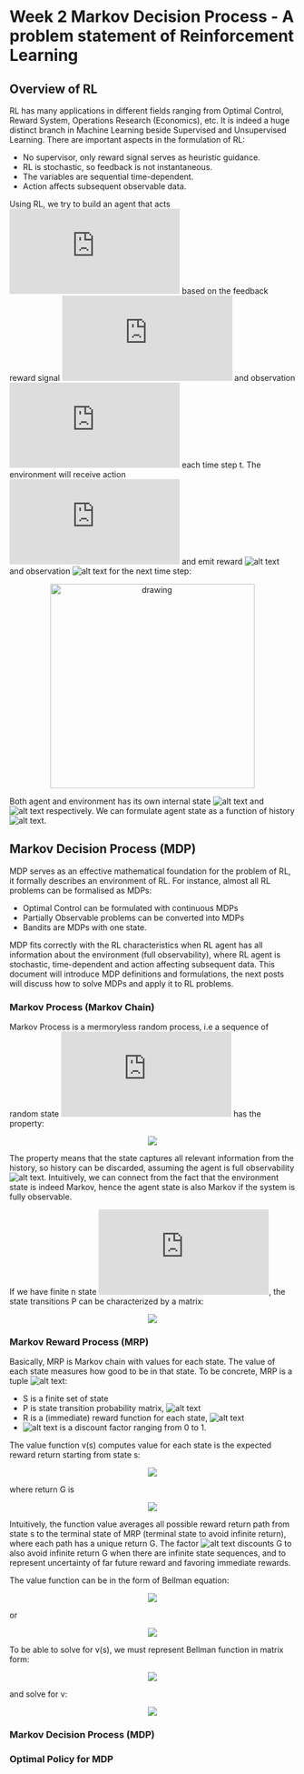 # Week 2 Markov Decision Process - A problem statement of Reinforcement Learning

## Overview of RL

RL has many applications in different fields ranging from Optimal Control, Reward System, Operations Research (Economics), etc. It is indeed a huge distinct branch
in Machine Learning beside Supervised and Unsupervised Learning. There are important aspects in the formulation of RL:

- No supervisor, only reward signal serves as heuristic guidance.
- RL is stochastic, so feedback is not instantaneous.
- The variables are sequential time-dependent.
- Action affects subsequent observable data.

Using RL, we try to build an agent that acts ![alt text](https://latex.codecogs.com/gif.latex?A_t) based on the feedback reward signal ![alt text](https://latex.codecogs.com/gif.latex?R_t) and observation 
![alt text](https://latex.codecogs.com/gif.latex?O_t) each time step t. The environment will receive action ![alt text](https://latex.codecogs.com/gif.latex?A_t) and emit reward ![alt text](https://latex.codecogs.com/gif.latex?R_{t+1}) and observation ![alt text](https://latex.codecogs.com/gif.latex?O_{t+1}) for the next time step:

<p align="center">
  <img src=https://user-images.githubusercontent.com/18066876/49680574-78175b80-fac8-11e8-8c0b-7549ae4b78d8.PNG alt="drawing" width="360" height="360">
</p>

Both agent and environment has its own internal state ![alt text](https://latex.codecogs.com/gif.latex?S_t^a) and ![alt text](https://latex.codecogs.com/gif.latex?S_t^e) respectively. We can formulate agent state as a function of history ![alt text](https://latex.codecogs.com/gif.latex?S_t^a&space;=&space;f(H_t)). 

## Markov Decision Process (MDP)

MDP serves as an effective mathematical foundation for the problem of RL, it formally describes an environment of RL. For instance, almost all RL problems can be formalised as MDPs:

- Optimal Control can be formulated with continuous MDPs
- Partially Observable problems can be converted into MDPs
- Bandits are MDPs with one state. 

MDP fits correctly with the RL characteristics when RL agent has all information about the environment (full observability), where RL agent is stochastic, time-dependent and action affecting subsequent data. This document will introduce MDP definitions and formulations, the next posts will discuss how to solve MDPs and apply it to RL problems.

### Markov Process (Markov Chain)

Markov Process is a mermoryless random process, i.e a sequence of random state ![alt text](https://latex.codecogs.com/gif.latex?S_t) has the property:

<p align="center">
  <img src="https://latex.codecogs.com/gif.latex?P[S_{t&plus;1}|S_t]&space;=&space;P[S_{t&plus;1}|S_1,&space;...,&space;S_t]">
</p>

The property means that the state captures all relevant information from the history, so history can be discarded, assuming the agent is full observability ![alt text](https://latex.codecogs.com/gif.latex?O_t&space;=&space;S_t^a&space;=&space;S_t^e). Intuitively, we can connect from the fact that the environment state is indeed Markov, hence the agent state is also Markov if the system is fully observable.

If we have finite n state ![alt text](https://latex.codecogs.com/gif.latex?S_1,...,S_n), the state transitions P can be characterized by a matrix:

<p align="center">
  <img src="https://latex.codecogs.com/gif.latex?\begin{bmatrix}&space;P_{11}&space;&&space;...&space;&&space;P_{1n}\\&space;...&space;&&space;&&space;\\&space;P_{n1}&space;&&space;...&space;&&space;P_{nn}&space;\end{bmatrix}">
</p>

### Markov Reward Process (MRP)
Basically, MRP is Markov chain with values for each state. The value of each state measures how good to be in that state. To be concrete, MRP is a tuple ![alt text](https://latex.codecogs.com/gif.latex?(S,&space;P,&space;R,&space;\gamma)):

- S is a finite set of state
- P is state transition probability matrix, ![alt text](https://latex.codecogs.com/gif.latex?P_{ss'}&space;=&space;P[S_{t&plus;1}=s'|S_t=s])
- R is a (immediate) reward function for each state, ![alt text](https://latex.codecogs.com/gif.latex?R_s=E[R_{t&plus;1}|S_t=s])
- ![alt text](https://latex.codecogs.com/gif.latex?\gamma) is a discount factor ranging from 0 to 1.

The value function v(s) computes value for each state is the expected reward return starting from state s:

<p align="center">
  <img src="https://latex.codecogs.com/gif.latex?v(s)&space;=&space;E[G_t|S_t=s]">
</p>

where return G is

<p align="center">
  <img src="https://latex.codecogs.com/gif.latex?G_t&space;=&space;R_{t&plus;1}&space;&plus;&space;\gamma&space;R_{t&plus;2}&space;&plus;...=\sum_{k=0}^\infty&space;\gamma&space;^kR_{t&plus;k&plus;1}">
</p>

Intuitively, the function value averages all possible reward return path from state s to the terminal state of MRP (terminal state to avoid infinite return), where each path has a unique return G. The factor ![alt text](https://latex.codecogs.com/gif.latex?\gamma) discounts G to also avoid infinite return G when there are infinite state sequences, and to represent uncertainty of far future reward and favoring immediate rewards.

The value function can be in the form of Bellman equation:

<p align="center">
  <img src="https://latex.codecogs.com/gif.latex?v(s)=E[R_{t&plus;1}&plus;\gamma&space;v(S_{t&plus;1})|S_t=s]">
</p>

 or
 
<p align="center">
  <img src="https://latex.codecogs.com/gif.latex?v(s)=R_s&plus;\gamma&space;\sum_{s'\in&space;S}P_{ss'}v(s')">
</p>

To be able to solve for v(s), we must represent Bellman function in matrix form:

<p align="center">
  <img src="https://latex.codecogs.com/gif.latex?v&space;=&space;R&space;&plus;&space;\gamma&space;Pv">
</p>

and solve for v:

<p align="center">
  <img src="https://latex.codecogs.com/gif.latex?v&space;=&space;(I&space;-&space;\gamma&space;P)^{-1}R">
</p>

### Markov Decision Process (MDP)


### Optimal Policy for MDP
